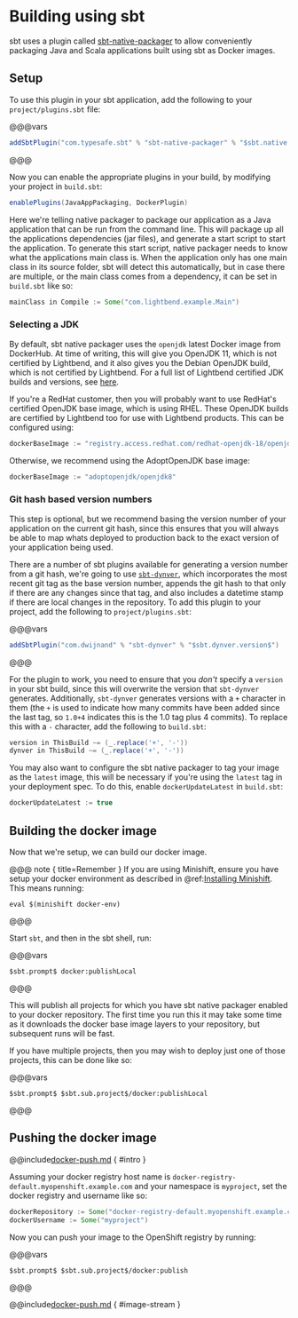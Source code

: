 # Building using sbt

sbt uses a plugin called [sbt-native-packager](https://www.scala-sbt.org/sbt-native-packager/) to allow conveniently packaging Java and Scala applications built using sbt as Docker images.

## Setup

To use this plugin in your sbt application, add the following to your `project/plugins.sbt` file:

@@@vars
```scala
addSbtPlugin("com.typesafe.sbt" % "sbt-native-packager" % "$sbt.native.packager.version$")
```
@@@

Now you can enable the appropriate plugins in your build, by modifying your project in `build.sbt`:

```scala
enablePlugins(JavaAppPackaging, DockerPlugin)
```

Here we're telling native packager to package our application as a Java application that can be run from the command line. This will package up all the applications dependencies (jar files), and generate a start script to start the application. To generate this start script, native packager needs to know what the applications main class is. When the application only has one main class in its source folder, sbt will detect this automatically, but in case there are multiple, or the main class comes from a dependency, it can be set in `build.sbt` like so:

```scala
mainClass in Compile := Some("com.lightbend.example.Main")
```

<!--- #no-setup --->
### Selecting a JDK

By default, sbt native packager uses the `openjdk` latest Docker image from DockerHub. At time of writing, this will give you OpenJDK 11, which is not certified by Lightbend, and it also gives you the Debian OpenJDK build, which is not certified by Lightbend. For a full list of Lightbend certified JDK builds and versions, see [here](https://developer.lightbend.com/docs/reactive-platform/2.0/supported-java-versions/index.html).

If you're a RedHat customer, then you will probably want to use RedHat's certified OpenJDK base image, which is using RHEL. These OpenJDK builds are certified by Lightbend too for use with Lightbend products. This can be configured using:

```scala
dockerBaseImage := "registry.access.redhat.com/redhat-openjdk-18/openjdk18-openshift"
```

Otherwise, we recommend using the AdoptOpenJDK base image:

```scala
dockerBaseImage := "adoptopenjdk/openjdk8"
```

### Git hash based version numbers

This step is optional, but we recommend basing the version number of your application on the current git hash, since this ensures that you will always be able to map whats deployed to production back to the exact version of your application being used.

There are a number of sbt plugins available for generating a version number from a git hash, we're going to use [`sbt-dynver`](https://github.com/dwijnand/sbt-dynver), which incorporates the most recent git tag as the base version number, appends the git hash to that only if there are any changes since that tag, and also includes a datetime stamp if there are local changes in the repository. To add this plugin to your project, add the following to `project/plugins.sbt`:

@@@vars
```scala
addSbtPlugin("com.dwijnand" % "sbt-dynver" % "$sbt.dynver.version$")
```
@@@

For the plugin to work, you need to ensure that you *don't* specify a `version` in your sbt build, since this will overwrite the version that `sbt-dynver` generates. Additionally, `sbt-dynver` generates versions with a `+` character in them (the `+` is used to indicate how many commits have been added since the last tag, so `1.0+4` indicates this is the 1.0 tag plus 4 commits). To replace this with a `-` character, add the following to `build.sbt`:

```scala
version in ThisBuild ~= (_.replace('+', '-'))
dynver in ThisBuild ~= (_.replace('+', '-'))
```

You may also want to configure the sbt native packager to tag your image as the `latest` image, this will be necessary if you're using the `latest` tag in your deployment spec. To do this, enable `dockerUpdateLatest` in `build.sbt`:

```scala
dockerUpdateLatest := true
```

## Building the docker image

Now that we're setup, we can build our docker image.

@@@ note { title=Remember }
If you are using Minishift, ensure you have setup your docker environment as described in @ref:[Installing Minishift](../index.md#installing-minishiftshift). This means running:

```
eval $(minishift docker-env)
```
@@@
 
Start `sbt`, and then in the sbt shell, run:

@@@vars
```
$sbt.prompt$ docker:publishLocal
```
@@@

This will publish all projects for which you have sbt native packager enabled to your docker repository. The first time you run this it may take some time as it downloads the docker base image layers to your repository, but subsequent runs will be fast.

If you have multiple projects, then you may wish to deploy just one of those projects, this can be done like so:

@@@vars
```
$sbt.prompt$ $sbt.sub.project$/docker:publishLocal
```
@@@

## Pushing the docker image

@@include[docker-push.md](docker-push.md) { #intro }

Assuming your docker registry host name is `docker-registry-default.myopenshift.example.com` and your namespace is `myproject`, set the docker registry and username like so:

```scala
dockerRepository := Some("docker-registry-default.myopenshift.example.com")
dockerUsername := Some("myproject")
```

Now you can push your image to the OpenShift registry by running:

@@@vars
```
$sbt.prompt$ $sbt.sub.project$/docker:publish
```
@@@

@@include[docker-push.md](docker-push.md) { #image-stream }
<!--- #no-setup --->